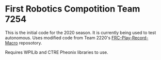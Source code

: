 # First Robotics Compotition Team 7254
This is the initial code for the 2020 season.
It is currently being used to test autonomous.
Uses modified code from Team 2220's [FRC-Play-Record-Macro](https://github.com/DennisMelamed/FRC-Play-Record-Macro) reposotory.

Requires WPILib and CTRE Pheonix libraries to use.